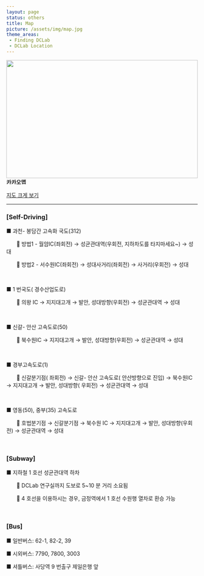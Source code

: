 ```yaml
---
layout: page
status: others
title: Map
picture: /assets/img/map.jpg
theme_areas:
 - Finding DCLab
 - DCLab Location
---
```


<a href="https://map.kakao.com/?urlX=495191&urlY=1054336&urlLevel=2&map_type=TYPE_MAP&map_hybrid=false" target="_blank">
<img width="504" height="310" src="https://map2.daum.net/map/mapservice?FORMAT=PNG&SCALE=1.25&MX=495191&MY=1054336&S=0&IW=504&IH=310&LANG=0&COORDSTM=WCONGNAMUL&logo=kakao_logo"></a>
<br>
<strong style="float: left;">
<img src="//t1.daumcdn.net/localimg/localimages/07/2018/pc/common/logo_kakaomap.png" width="72" height="16" alt="카카오맵">
</strong>
<br>
<a target="_blank" href="https://map.kakao.com/?urlX=495191&urlY=1054336&urlLevel=2&map_type=TYPE_MAP&map_hybrid=false"><br>지도 크게 보기</a>
<br>
<hr>

<p><b><h3>[Self-Driving]</h3> </b></p>
<p> ■ 과천- 봉담간 고속화 국도(312)  </p>
<p  style='text-indent:20.0pt'>&#61557;   방법1 -  월암IC(좌회전) →  성균관대역(우회전,  지하차도를 타지마세요~) →  성대 </p>
<p  style='text-indent:20.0pt'>&#61557;   방법2 -  서수원IC(좌회전) →  성대사거리(좌회전) →  사거리(우회전) →  성대 </p>
<p>&nbsp; </p>

<p> ■ 1 번국도( 경수산업도로)  </p>
<p  style='text-indent:20.0pt'>&#61557;   의왕 IC →  지지대고개 →  발안,  성대방향(우회전) →  성균관대역 →  성대 </p>
<p>&nbsp; </p>

<p> ■ 신갈- 안산 고속도로(50)  </p>
<p  style='text-indent:20.0pt'>&#61557;   북수원IC →  지지대고개 →  발안,  성대방향(우회전) →  성균관대역 →  성대 </p>
<p>&nbsp; </p>

<p> ■ 경부고속도로(1)  </p>
<p  style='text-indent:20.0pt'>&#61557;   신갈분기점( 좌회전) →  신갈- 안산 고속도로( 안산방향으로 진입) →  북수원IC →  지지대고개 →  발안,  성대방향( 우회전) →  성균관대역 →  성대 </p>
<p>&nbsp; </p>

<p> ■ 영동(50),  중부(35)  고속도로 </p>
<p  style='text-indent:20.0pt'>&#61557;   호법분기점 →  신갈분기점 →  북수원 IC →  지지대고개 →  발안,  성대방향(우회전) →  성균관대역 →  성대 </p>
<p>&nbsp; </p>

<p><b><h3>[Subway]</h3> </b></p>
<p> ■ 지하철 1 호선 성균관대역 하차 </p>
<p  style='text-indent:20.0pt'>&#61557; DCLab 연구실까지 도보로 5~10 분 거리 소요됨 </p>
<p  style='text-indent:20.0pt'>&#61557; 4  호선을 이용하시는 경우,  금정역에서 1 호선 수원행 열차로 환승 가능 </p>

<p>&nbsp; </p>
<p><b><h3>[Bus]</h3> </b></p>
<p> ■ 일반버스: 62-1, 82-2, 39  </p>
<p> ■ 시외버스: 7790, 7800, 3003  </p>
<p> ■ 셔틀버스: 사당역 9 번출구 제일은행 앞 </p>


